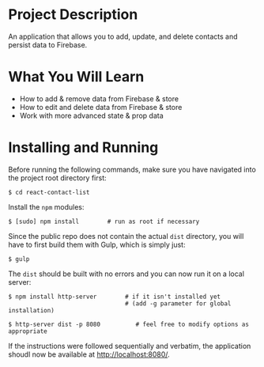 # Project Description

An application that allows you to add, update, and delete contacts and persist data to Firebase.

# What You Will Learn

* How to add & remove data from Firebase & store
* How to edit and delete data from Firebase & store
* Work with more advanced state & prop data

# Installing and Running

Before running the following commands, make sure you have navigated into the project root directory first:

    $ cd react-contact-list

Install the `npm` modules:

    $ [sudo] npm install        # run as root if necessary

Since the public repo does not contain the actual `dist` directory, you will have to first build them with Gulp, which is simply just:

    $ gulp

The `dist` should be built with no errors and you can now run it on a local server:

    $ npm install http-server        # if it isn't installed yet
                                     # (add -g parameter for global installation)

    $ http-server dist -p 8080          # feel free to modify options as appropriate

If the instructions were followed sequentially and verbatim, the application shoudl now be available at <http://localhost:8080/>.
